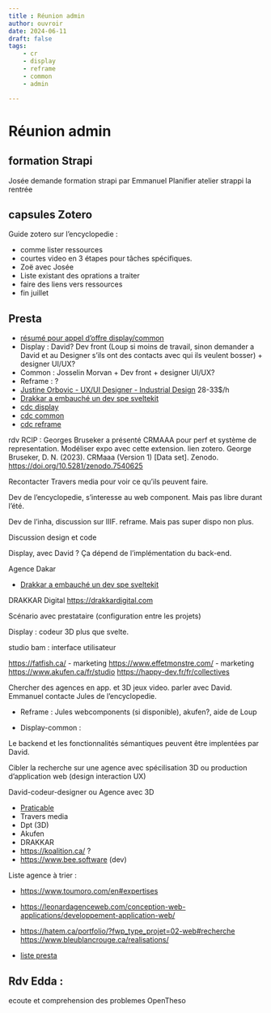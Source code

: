 ```yaml
---
title : Réunion admin 
author: ouvroir
date: 2024-06-11
draft: false
tags:
    - cr
    - display
    - reframe
    - common
    - admin

---
```

# Réunion admin

## formation Strapi

Josée demande formation strapi par Emmanuel
Planifier atelier strappi la rentrée 

## capsules Zotero

Guide zotero sur l’encyclopedie : 
- comme lister ressources
- courtes video en 3 étapes pour tâches spécifiques. 
- Zoë avec Josée
- Liste existant des oprations a traiter
- faire des liens vers ressources
- fin juillet 

## Presta

- [résumé pour appel d’offre display/common](https://docs.google.com/document/d/1Oh0InG3rkFu-1yHJMIWszhc0asD6uJa2gem-Q6yyPU4/edit?usp=sharing)
- Display : David? Dev front (Loup si moins de travail, sinon demander a David et au Designer s’ils ont des contacts avec qui ils veulent bosser) + designer UI/UX?
- Common : Josselin Morvan + Dev front + designer UI/UX?
- Reframe : ?
- [Justine Orbovic - UX/UI Designer - Industrial Design](https://jao-design.myportfolio.com/home-page) 28-33$/h
- [Drakkar a embauché un dev spe sveltekit](https://www.linkedin.com/jobs/view/d%C3%A9veloppeur-euse-web-at-drakkar-digital-3798695941/?originalSubdomain=ca)
- [cdc display](https://docs.google.com/document/d/1urcUllX1J12AdRCAUXz7Y8uXBAhm4GfnSOHk5WHZBhM/edit#heading=h.z1m1kugqz4uf)
- [cdc common](https://docs.google.com/document/d/1IgEi3qbTcAm0UB5-GZP9LabZbvY_F4pS84NOHS6Cmvs/edit?usp=sharing)
- [cdc reframe](https://docs.google.com/document/d/1U01s8mkA__pm8udZXgsJJbcQd_6_BcF7iHHmznbqYwE/edit?usp=drive_link)


rdv RCIP : Georges Bruseker a présenté CRMAAA pour perf et système de representation. Modéliser expo avec cette extension. lien zotero.
George Bruseker, D. N. (2023). CRMaaa (Version 1) [Data set]. Zenodo. https://doi.org/10.5281/zenodo.7540625

Recontacter Travers media pour voir ce qu’ils peuvent faire.

Dev de l’encyclopedie, s’interesse au web component. Mais pas libre durant l’été.

Dev de l’inha, discussion sur IIIF. reframe. Mais pas super dispo non plus.

Discussion design et code

Display, avec David ? Ça dépend de l’implémentation du back-end.

Agence Dakar
- [Drakkar a embauché un dev spe sveltekit](https://www.linkedin.com/jobs/view/d%C3%A9veloppeur-euse-web-at-drakkar-digital-3798695941/?originalSubdomain=ca)

DRAKKAR Digital
https://drakkardigital.com

Scénario avec prestataire (configuration entre les projets)

Display : codeur 3D plus que svelte. 

studio bam : interface utilisateur


https://fatfish.ca/ - marketing
https://www.effetmonstre.com/ - marketing
https://www.akufen.ca/fr/studio 
https://happy-dev.fr/fr/collectives

Chercher des agences en app. et 3D jeux video.
parler avec David. 
Emmanuel contacte Jules de l’encyclopedie.


- Reframe : 
Jules webcomponents (si disponible), akufen?, aide de Loup

- Display-common : 

Le backend et les fonctionnalités sémantiques peuvent être implentées par David.

Cibler la recherche sur une agence avec spécilisation 3D ou production d’application web (design interaction UX)

David-codeur-designer ou Agence avec 3D 

- [Praticable](https://praticable.fr)
- Travers media
- Dpt (3D)
- Akufen
- DRAKKAR
- https://koalition.ca/ ? 
- https://www.bee.software (dev)


Liste agence à trier : 


- https://www.toumoro.com/en#expertises
- https://leonardagenceweb.com/conception-web-applications/developpement-application-web/
- https://hatem.ca/portfolio/?fwp_type_projet=02-web#recherche
https://www.bleublancrouge.ca/realisations/

- [liste presta](https://docs.google.com/document/d/1PA1-C2kL-YpAA6Tn1vRa6JxGEwVVhEJKlPSSf9cQUYk/edit?usp=drive_link)


## Rdv Edda : 
ecoute et comprehension des problemes
OpenTheso



